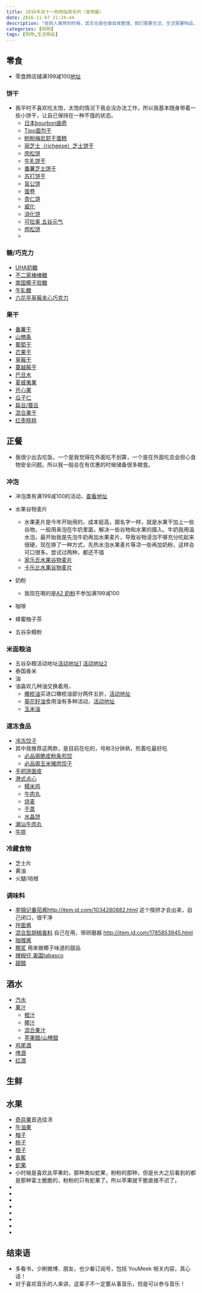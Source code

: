 ```yaml
---
title: 2016年双十一购物指南系列（食物篇）
date: 2016-11-07 21:24:44
description: "给别人推荐的时候，其实也是在做自我整理。我们需要生活，生活需要物品，仅此而已！"
categories: [购物]
tags: [购物,生活物品]
---
```



<!-- more -->


## 零食

- 零食跨店铺满199减100[地址](http://sale.jd.com/act/aJ80QzB5sbEINy4.html?cpdad=1DLSUE)

### 饼干 

- 我平时不喜欢吃太饱，太饱的情况下我会没办法工作，所以我基本随身带着一些小饼干，让自己保持在一种不饿的状态。
	- [日本bourbon曲奇]()
	- [Tipo面包干]()
	- [盼盼梅尼耶干蛋糕]()
	- [丽芝士（richeese）芝士饼干]()
	- [肉松饼]()
    - [牛乳饼干]()
    - [番薯芝士饼干]()
    - [苏打饼干]()
    - [盲公饼]()
    - [蛋卷]()
    - [杏仁饼]()
    - [威化]()
    - [消化饼]()
    - [可拉奥 五谷元气]()
    - [肉松饼]()
    - 

### 糖/巧克力

- [UHA奶糖]()
- [不二家棒棒糖]()
- [南国椰子软糖]()
- [牛轧糖]()
- [六花亭草莓夹心巧克力]()

### 果干
- [番薯干]()
- [山楂条]()
- [葡萄干]()
- [芒果干]()
- [草莓干]()
- [蔓越莓干]()
- [巴旦木]()
- [夏威夷果]()
- [开心果]()
- [瓜子仁]()
- [扁豆/蚕豆]()
- [混合果干]()
- [红枣核桃]()



## 正餐

- 我很少出去吃饭，一个是我觉得在外面吃不划算，一个是在外面吃总会担心食物安全问题。所以我一般会在有优惠的时候储备很多粮食。

### 冲泡

- 冲泡类有满199减100的活动，[查看地址](http://sale.jd.com/act/GATqV35BDlv.html)
- 水果谷物麦片
	- 水果麦片是今年开始用的，成本挺高，跟名字一样，就是水果干加上一些谷物，一般用来泡在牛奶里面，解决一些谷物和水果的摄入。牛奶我用温水泡，最开始我是先泡牛奶再加水果麦片，导致谷物浸泡不够充分吃起来很硬，现在换了一种方式，先热水泡水果麦片等凉一些再加奶粉，这样会可口很多。尝试过两种，都还不错
	- [家乐氏水果谷物麦片]()
	- [卡乐比水果谷物麦片]()
	
- 奶粉
	- 我现在喝的是[A2 奶粉]()不参加满199减100
- 咖啡
- 蜂蜜柚子茶
- 五谷杂粮粉

### 米面粮油

- 五谷杂粮活动地址[活动地址1](http://sale.jd.com/act/H4rKIZmvt0okOE.html?cpdad=1DLSUE)
[活动地址2](http://sale.jd.com/act/WkArb67YN8TIsSq.html?cpdad=1DLSUE)
- 泰国香米
- 油
- 油喜欢几种油交换着用，
	- [橄榄油]()买进口橄榄油部分两件五折，[活动地址](http://sale.jd.com/act/I6uWbhOAY41Ux.html?cpdad=1DLSUE)
	- [葵花籽油]()食用油有多种活动，[活动地址](http://sale.jd.com/act/2syzfoiJRZ.html?cpdad=1DLSUE)
	- [玉米油]()

### 速冻食品

- [冷冻饺子]()
- 其中我推荐这两款，是目前在吃的，号称3分钟熟，煎着吃最好吃
	- [必品阁脆皮粉条煎饺]()
	- [必品阁玉米猪肉饺子]() 
- [手抓饼面皮]()
- [港式点心]()
	- [糯米鸡]()
	- [牛肉丸]()
	- [烧麦]()
	- [干蒸]()
	- [水晶饼]()
- [潮汕牛肉丸]()
- [牛排]()

### 冷藏食物

- 芝士片
- 黄油
- 火腿/培根

### 调味料
- [李锦记番茄酱]()http://item.jd.com/1034280882.html 这个按挤才会出来，自己闭口，很干净
- [拌面酱]()
- [混合型胡椒香料]() 自己在用，带研磨器 http://item.jd.com/1785853945.html 
- [咖喱酱]()
- [椰浆]() 用来做椰子味道的甜品
- [辣椒仔 美国tabasco]()
- [甜醋]()

## 酒水

- [汽水]()
- [果汁]()
	- [橙汁]()
	- [椰汁]()
	- [混合果汁]()
	- [苹果醋/山楂醋]()
- [鸡尾酒]()
- [啤酒]()
- [红酒]()

## 生鲜

## 水果

- [奇异果]()首选佳沛
- [牛油果]()
- [柚子]()
- [桃子]()
- [橙子]()
- [香蕉]()
- [蛇果]()
- 小时候是喜欢此苹果的，那种类似蛇果，粉粉的那种，但是长大之后看到的都是那种富士脆脆的，粉粉的只有蛇果了。所以苹果就干脆直接不迟了。
- []()
- []()
- []()
- []()
- []()
- []()
- []()
- []()


## 结束语

- 多看书，少刷微博、朋友，也少看订阅号，包括 YouMeek 相关内容，真心话！
- 对于喜欢音乐的人来讲，这辈子不一定要从事音乐，但是可以参与音乐！